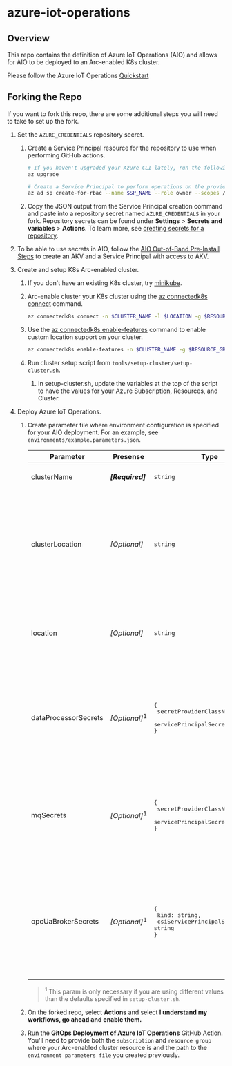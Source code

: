 # azure-iot-operations

## Overview

This repo contains the definition of Azure IoT Operations (AIO) and allows for
AIO to be deployed to an Arc-enabled K8s cluster.

Please follow the Azure IoT Operations [Quickstart](https://alicesprings.ms/docs/quickstart/)

## Forking the Repo

If you want to fork this repo, there are some additional steps you will need to take to set up the fork.

1. Set the `AZURE_CREDENTIALS` repository secret.

    1. Create a Service Principal resource for the repository to use when performing GitHub actions.
        ```bash
        # If you haven't upgraded your Azure CLI lately, run the following.
        az upgrade

        # Create a Service Principal to perform operations on the provided subscription.
        az ad sp create-for-rbac --name $SP_NAME --role owner --scopes /subscriptions/$SUBSCRIPTION_ID --json-auth
        ```

    2. Copy the JSON output from the Service Principal creation command and paste into a repository secret named `AZURE_CREDENTIALS`
        in your fork. Repository secrets can be found under **Settings** > **Secrets and 
       variables** > **Actions**. To learn more, see [creating secrets for a repository](https://docs.github.com/en/actions/security-guides/using-secrets-in-github-actions#creating-secrets-for-a-repository).

2. To be able to use secrets in AIO, follow the [AIO Out-of-Band Pre-Install Steps](https://microsoft.sharepoint.com/:w:/t/Bluefin/EWp9JzHXpkhIlcCpMv19hWQB3MWpuqLM03L1G4yPNmbm2Q?e=lunDFS) to create an AKV and a Service Principal with access to AKV.

3. Create and setup K8s Arc-enabled cluster.

    1. If you don't have an existing K8s cluster, try [minikube](https://minikube.sigs.k8s.io/docs/).

    2. Arc-enable cluster your K8s cluster using the [az connectedk8s connect](https://learn.microsoft.com/cli/azure/connectedk8s#az-connectedk8s-connect) command.

        ```bash
        az connectedk8s connect -n $CLUSTER_NAME -l $LOCATION -g $RESOURCE_GROUP --subscription $SUBSCRIPTION_ID
        ```

    3. Use the [az connectedk8s enable-features](https://learn.microsoft.com/cli/azure/connectedk8s?view=azure-cli-latest#az-connectedk8s-enable-features) command to enable custom location support on your cluster.

        ```bash
        az connectedk8s enable-features -n $CLUSTER_NAME -g $RESOURCE_GROUP --custom-locations-oid <objectId/id> --features cluster-connect custom-locations
        ```

    3. Run cluster setup script from `tools/setup-cluster/setup-cluster.sh`.

        1. In setup-cluster.sh, update the variables at the top of the script to have the values for your Azure Subscription, Resources, and Cluster.

4. Deploy Azure IoT Operations.

    1. Create parameter file where environment configuration is specified for your AIO deployment. For an example, see `environments/example.parameters.json`.
    
        | **Parameter** | **Presense** | Type |**Value**                  |
        | ------------- |--|------------|-------------- |
        | clusterName   | ***[Required]*** | `string` | The Arc-enabled cluster resource in Azure.  |
        | clusterLocation | *[Optional]* | `string` |If the cluster resource's location is different than its resource group's location, the cluster location will need to be specified. Otherwise, this parameter will default to the location of the resource group.  |
        | location      | *[Optional]*  | `string` | If the resource group's location is not a supported AIO region, this parameter can be used to override the location of the AIO resources. |
        | dataProcessorSecrets | *[Optional]*<sup>1</sup>| <pre>{<br>  secretProviderClassName: string,<br>  servicePrincipalSecretRef: string<br>}</pre> |Add the name of the SecretProviderClass and k8s AKV SP secret that were created from the `setup-cluster.sh`. This should be something like `aio-default-spc` and `aio-akv-sp`, respectively. |
        | mqSecrets | *[Optional]*<sup>1</sup>| <pre>{<br>  secretProviderClassName: string,<br>  servicePrincipalSecretRef: string<br>}</pre>| Add the name of the SecretProviderClass and k8s AKV SP secret that were created from the `setup-cluster.sh`. This should be something like `aio-default-spc` and `aio-akv-sp`, respectively. |
        | opcUaBrokerSecrets | *[Optional]*<sup>1</sup>| <pre>{<br>  kind: string,<br>  csiServicePrincipalSecretRef: string<br>}</pre> | Add the name of the k8s AKV SP secret that was created from the `setup-cluster.sh`. This should be something like `aio-akv-sp`. This param is only necessary if you are using different values that the defaults specified in `setup|
        
        > <sup>1</sup> This param is only necessary if you are using different values than the defaults specified in `setup-cluster.sh`.

    2. On the forked repo, select **Actions** and select **I understand my workflows, go ahead and enable them.**

    3. Run the **GitOps Deployment of Azure IoT Operations** GitHub Action. You'll need to provide both the `subscription` and `resource group` where your Arc-enabled cluster resource is and the path to the `environment parameters file` you created previously.